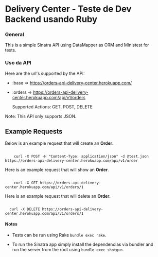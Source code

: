 Delivery Center - Teste de Dev Backend usando Ruby
==================

### General

This is a simple Sinatra API using DataMapper as ORM and Ministest for tests.

### Uso da API
Here are the url's supported by the API:

- :base =>  https://orders-api-delivery-center.herokuapp.com/

- :orders => https://orders-api-delivery-center.herokuapp.com/api/v1/orders

  Supported Actions: GET, POST, DELETE

Note: This API only supports JSON.

## Example Requests ##
Below is an example request that will create an **Order**.
<pre><code>
    curl -X POST -H "Content-Type: application/json" -d @test.json https://orders-api-delivery-center.herokuapp.com/api/v1/order
</pre></code>


Here is an example request that will show an **Order**.
<pre><code>
    curl -X GET https://orders-api-delivery-center.herokuapp.com/api/v1/orders/1
</pre></code>


Here is an example request that will delete an **Order**.
<pre><code>
  curl -X DELETE https://orders-api-delivery-center.herokuapp.com/api/v1/orders/1
</pre></code>


#### Notes

* Tests can be run using Rake `bundle exec rake`.

* To run the Sinatra app simply install the dependencias via bundler and run the server from the root using `bundle exec shotgun`. 

